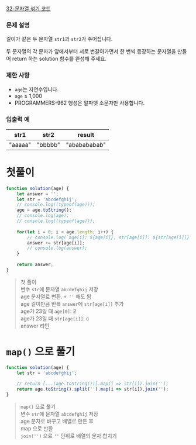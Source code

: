 [32-문자열 섞기 코드](../codes/32문자열_섞기.js)  

### 문제 설명
길이가 같은 두 문자열 `str1`과 `str2`가 주어집니다.  

두 문자열의 각 문자가 앞에서부터 서로 번갈아가면서 한 번씩 등장하는 문자열을 만들어 return 하는 solution 함수를 완성해 주세요.  

### 제한 사항  
- `age`는 자연수입니다.  
- `age` ≤ 1,000  
- PROGRAMMERS-962 행성은 알파벳 소문자만 사용합니다.  


### 입출력 예   
| str1 | str2 | result |   
| --- | --- | --- | 
| "aaaaa" | "bbbbb"	 | "ababababab" |   

# 첫풀이  
```jsx
function solution(age) {
    let answer = '';
    let str = 'abcdefghij';
    // console.log((typeof(age)));
    age = age.toString();
    // console.log(age);
    // console.log((typeof(age)));
    
    for(let i = 0; i < age.length; i++) {
        // console.log(`age[i]: ${age[i]}, str[age[i]]: ${str[age[i]]}`);
        answer += str[age[i]];
        // console.log(answer);
    }
    
    return answer;
}
```
> 첫 풀이  
> 변수 `str`에 문자열 `abcdefghij` 저장  
> age 문자열로 변환.  `+ ''` 해도 됨    
> age 길이만큼 반복 `answer`에 `str[age[i]]` 추가  
> age가 23일 때 `age[0]`: 2  
> age가 23일 때 `str[age[i]]`: c  
> answer 리턴  

# `map()` 으로 풀기  
```jsx
function solution(age) {
    let str = 'abcdefghij';
    
    // return [...(age.toString())].map(i => str[i]).join('');
    return age.toString().split('').map(i => str[i]).join('');
}
```
> `map()` 으로 풀기  
> 변수 `str`에 문자열 `abcdefghij` 저장  
> age 문자로 바꾸고 배열로 만든 후  
> map 으로 반환  
> `join('')` 으로 `''` 단위로 배열의 문자 합치기  
